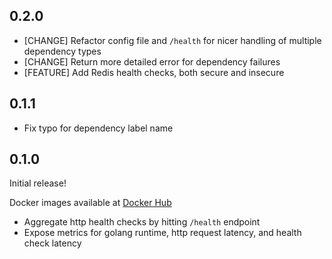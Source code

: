 ## 0.2.0

- [CHANGE] Refactor config file and `/health` for nicer handling of multiple dependency types
- [CHANGE] Return more detailed error for dependency failures
- [FEATURE] Add Redis health checks, both secure and insecure


## 0.1.1

- Fix typo for dependency label name

## 0.1.0

Initial release! 

Docker images available at [Docker Hub](https://hub.docker.com/r/benclapp/updog)

- Aggregate http health checks by hitting `/health` endpoint
- Expose metrics for golang runtime, http request latency, and health check latency

